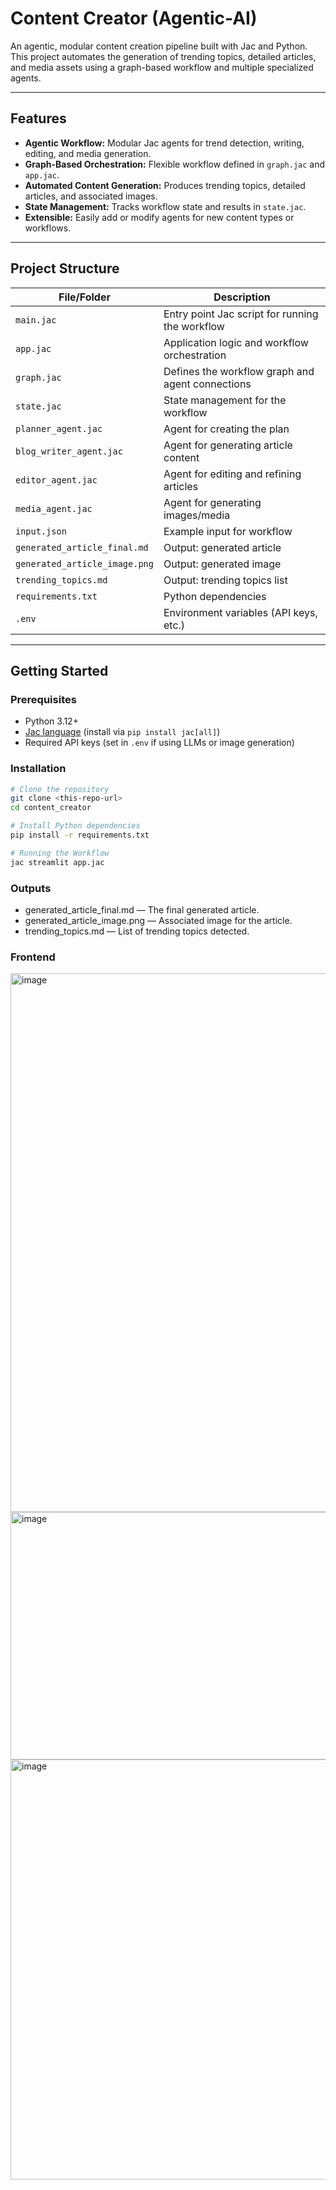 # Content Creator (Agentic-AI)

An agentic, modular content creation pipeline built with Jac and Python. This project automates the generation of trending topics, detailed articles, and media assets using a graph-based workflow and multiple specialized agents.

---

## Features

- **Agentic Workflow:** Modular Jac agents for trend detection, writing, editing, and media generation.
- **Graph-Based Orchestration:** Flexible workflow defined in `graph.jac` and `app.jac`.
- **Automated Content Generation:** Produces trending topics, detailed articles, and associated images.
- **State Management:** Tracks workflow state and results in `state.jac`.
- **Extensible:** Easily add or modify agents for new content types or workflows.

---

## Project Structure

| File/Folder              | Description                                      |
|--------------------------|--------------------------------------------------|
| `main.jac`               | Entry point Jac script for running the workflow  |
| `app.jac`                | Application logic and workflow orchestration     |
| `graph.jac`              | Defines the workflow graph and agent connections |
| `state.jac`              | State management for the workflow                |
| `planner_agent.jac`      | Agent for creating the plan                      |
| `blog_writer_agent.jac`  | Agent for generating article content             |
| `editor_agent.jac`       | Agent for editing and refining articles          |
| `media_agent.jac`        | Agent for generating images/media                |
| `input.json`             | Example input for workflow                       |
| `generated_article_final.md` | Output: generated article                    |
| `generated_article_image.png` | Output: generated image                     |
| `trending_topics.md`     | Output: trending topics list                     |
| `requirements.txt`       | Python dependencies                              |
| `.env`                   | Environment variables (API keys, etc.)           |

---

## Getting Started

### Prerequisites

- Python 3.12+
- [Jac language](https://www.jac-lang.org/) (install via `pip install jac[all]`)
- Required API keys (set in `.env` if using LLMs or image generation)

### Installation

```bash
# Clone the repository
git clone <this-repo-url>
cd content_creator

# Install Python dependencies
pip install -r requirements.txt

# Running the Workflow
jac streamlit app.jac
```

### Outputs
- generated_article_final.md — The final generated article.
- generated_article_image.png — Associated image for the article.
- trending_topics.md — List of trending topics detected.

### Frontend
<img width="919" height="862" alt="image" src="https://github.com/user-attachments/assets/941d8528-81a6-4432-93f1-238e0a8044e2" />
<img width="964" height="396" alt="image" src="https://github.com/user-attachments/assets/119e0378-eb8f-46e1-97b7-37b59e4014a9" />
<img width="655" height="672" alt="image" src="https://github.com/user-attachments/assets/10f1a91c-cce1-4c72-b5e7-21f630bf5561" />


